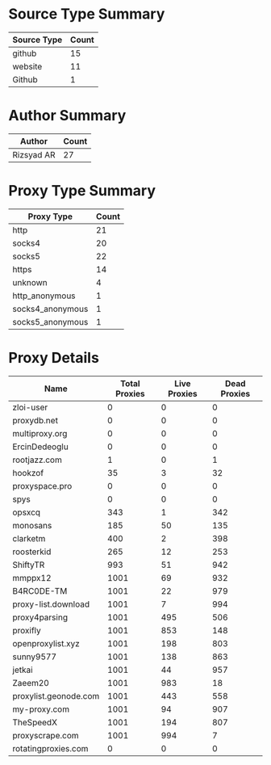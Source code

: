 # Source Type Summary

| Source Type | Count |
|-------------|-------|
| github | 15 |
| website | 11 |
| Github | 1 |


# Author Summary

| Author | Count |
|--------|-------|
| Rizsyad AR | 27 |


# Proxy Type Summary

| Proxy Type | Count |
|------------|-------|
| http | 21 |
| socks4 | 20 |
| socks5 | 22 |
| https | 14 |
| unknown | 4 |
| http_anonymous | 1 |
| socks4_anonymous | 1 |
| socks5_anonymous | 1 |


# Proxy Details

| Name | Total Proxies | Live Proxies | Dead Proxies |
|------|---------------|--------------|---------------|
| zloi-user | 0 | 0 | 0 |
| proxydb.net | 0 | 0 | 0 |
| multiproxy.org | 0 | 0 | 0 |
| ErcinDedeoglu | 0 | 0 | 0 |
| rootjazz.com | 1 | 0 | 1 |
| hookzof | 35 | 3 | 32 |
| proxyspace.pro | 0 | 0 | 0 |
| spys | 0 | 0 | 0 |
| opsxcq | 343 | 1 | 342 |
| monosans | 185 | 50 | 135 |
| clarketm | 400 | 2 | 398 |
| roosterkid | 265 | 12 | 253 |
| ShiftyTR | 993 | 51 | 942 |
| mmppx12 | 1001 | 69 | 932 |
| B4RC0DE-TM | 1001 | 22 | 979 |
| proxy-list.download | 1001 | 7 | 994 |
| proxy4parsing | 1001 | 495 | 506 |
| proxifly | 1001 | 853 | 148 |
| openproxylist.xyz | 1001 | 198 | 803 |
| sunny9577 | 1001 | 138 | 863 |
| jetkai | 1001 | 44 | 957 |
| Zaeem20 | 1001 | 983 | 18 |
| proxylist.geonode.com | 1001 | 443 | 558 |
| my-proxy.com | 1001 | 94 | 907 |
| TheSpeedX | 1001 | 194 | 807 |
| proxyscrape.com | 1001 | 994 | 7 |
| rotatingproxies.com | 0 | 0 | 0 |
